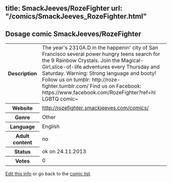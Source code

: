 title: SmackJeeves/RozeFighter
url: "/comics/SmackJeeves_RozeFighter.html"
---
Dosage comic SmackJeeves/RozeFighter
-----------------------------------------

<p id="msg"></p>
<script type="text/javascript">
if (window.location.search === '?edit_info_mail=sent_ok') {
  var elem = document.getElementById("msg");
  elem.innerHTML = 'Edited information sucessfully sent for review, which is usually done daily. Thanks!';
  elem.className = 'ok';
}
</script>
<table class="comicinfo">
<tr>
<th>Description</th><td>The year's 2310A.D in the happenin' city of San Francisco several power hungry teens search for the 9 Rainbow Crystals. Join the Magical-Girl,slice-of-life adventures every Thursday and Saturday. Warning: Strong language and booty! Follow us on tumblr: http://roze-fighter.tumblr.com/ Find us on Facebook: https://www.facebook.com/RozeFighter?ref=hl LGBTQ comic~</td>
</tr>
<tr>
<th>Website</th><td><a href="http://rozefighter.smackjeeves.com/comics/">http://rozefighter.smackjeeves.com/comics/</a></td>
</tr>
<tr>
<th>Genre</th><td>Other</td>
</tr>
<tr>
<th>Language</th><td>English</td>
</tr>
<tr>
<th>Adult content</th><td>no</td>
</tr>
<tr>
<th>Status</th><td>ok on 24.11.2013</td>
</tr>
<tr>
<th>Votes</th><td>0</td>
</tr>
</table>

[Edit this info](SmackJeeves_RozeFighter_edit.html) or go back to the [comic list](../comic-index.html).
